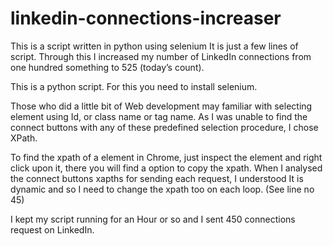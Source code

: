 # linkedin-connections-increaser
This is a script written in python using selenium
 It is just a few lines of script. Through this I increased my number of LinkedIn connections from one hundred something to 525 (today’s count).

This is a python script. For this you need to install selenium.

Those who did a little bit of Web development may familiar with selecting element using Id, or class name or tag name. As I was unable to find the connect buttons with any of these predefined selection procedure, I chose XPath.

To find the xpath of a element in Chrome, just inspect the element and right click upon it, there you will find a option to copy the xpath. When I analysed the connect buttons xapths for sending each request, I understood It is dynamic and so I need to change the xpath too on each loop. (See line no 45)

I kept my script running for an Hour or so and I sent 450 connections request on LinkedIn.
